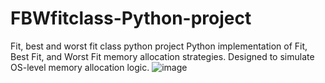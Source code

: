 # FBWfitclass-Python-project
Fit, best and worst fit class python project
Python implementation of Fit, Best Fit, and Worst Fit memory allocation strategies. Designed to simulate OS-level memory allocation logic.
![image](https://github.com/user-attachments/assets/865391c0-943b-4f92-b53e-fc7afadf9807)
